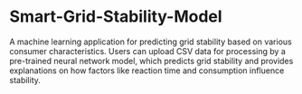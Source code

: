 # Smart-Grid-Stability-Model
A machine learning application for predicting grid stability based on various consumer characteristics. Users can upload CSV data for processing by a pre-trained neural network model, which predicts grid stability and provides explanations on how factors like reaction time and consumption influence stability.
